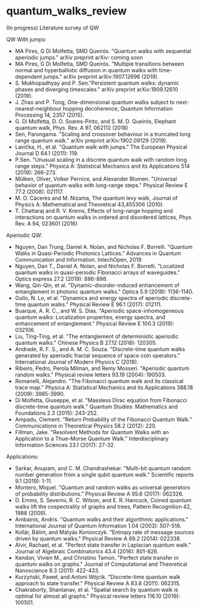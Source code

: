 # quantum_walks_review
(In progress) Literature survey of QW



QW With jumps:
* MA Pires, G Di Molfetta, SMD Queirós. "Quantum walks with sequential aperiodic jumps." arXiv preprint arXiv: coming soon
* MA Pires, G Di Molfetta, SMD Queirós. "Multiple transitions between normal and hyperballistic diffusion in quantum walks with time-dependent jumps." arXiv preprint arXiv:1907.12696 (2019).
* S. Mukhopadhyay and P. Sen."Persistent quantum walks: dynamic phases and diverging timescales." arXiv preprint arXiv:1909.12610 (2019).
* J. Zhao and P. Tong, One-dimensional quantum walks subject to next-nearest-neighbour hopping decoherence,
Quantum Information Processing 14, 2357 (2015).
* G. Di Molfetta, D. O. Soares-Pinto, and S. M. D. Queirós, Elephant quantum walk, Phys. Rev. A 97, 062112 (2018)
* Sen, Parongama. "Scaling and crossover behaviour in a truncated long range quantum walk." arXiv preprint arXiv:1902.09129 (2019).
* Lavička, H., et al. "Quantum walk with jumps." The European Physical Journal D 64.1 (2011): 119.
* P.Sen. "Unusual scaling in a discrete quantum walk with random long range steps." Physica A: Statistical Mechanics and its Applications 514 (2019): 266-273.
* Mülken, Oliver, Volker Pernice, and Alexander Blumen. "Universal behavior of quantum walks with long-range steps." Physical Review E 77.2 (2008): 021117.
* M. O. Cáceres and M. Nizama, The quantum levy walk, Journal of Physics A: Mathematical and Theoretical 43,455306 (2010).
* T. Chattaraj and R. V. Krems, Effects of long-range hopping and interactions on quantum walks in ordered and
disordered lattices, Phys. Rev. A 94, 023601 (2016)



Aperiodic QW:
* Nguyen, Dan Trung, Daniel A. Nolan, and Nicholas F. Borrelli. "Quantum Walks in Quasi-Periodic Photonics Lattices." Advances in Quantum Communication and Information. IntechOpen, 2019.
* Nguyen, Dan T., Daniel A. Nolan, and Nicholas F. Borrelli. "Localized quantum walks in quasi-periodic Fibonacci arrays of waveguides." Optics express 27.2 (2019): 886-898.
* Wang, Qin-Qin, et al. "Dynamic-disorder-induced enhancement of entanglement in photonic quantum walks." Optica 5.9 (2018): 1136-1140.
* Gullo, N. Lo, et al. "Dynamics and energy spectra of aperiodic discrete-time quantum walks." Physical Review E 96.1 (2017): 012111.
* Buarque, A. R. C., and W. S. Dias. "Aperiodic space-inhomogeneous quantum walks: Localization properties, energy spectra, and enhancement of entanglement." Physical Review E 100.3 (2019): 032106.
* Liu, Ting-Ting, et al. "The entanglement of deterministic aperiodic quantum walks." Chinese Physics B 27.12 (2018): 120305.
* Andrade, R. F. S., and A. M. C. Souza. "Discrete-time quantum walks generated by aperiodic fractal sequence of space coin operators." International Journal of Modern Physics C (2018).
* Ribeiro, Pedro, Perola Milman, and Remy Mosseri. "Aperiodic quantum random walks." Physical review letters 93.19 (2004): 190503.
* Romanelli, Alejandro. "The Fibonacci quantum walk and its classical trace map." Physica A: Statistical Mechanics and its Applications 388.18 (2009): 3985-3990.
* Di Molfetta, Giuseppe, et al. "Massless Dirac equation from Fibonacci discrete-time quantum walk." Quantum Studies: Mathematics and Foundations 2.3 (2015): 243-252.
* Ampadu, Clement. "Return Probability of the Fibonacci Quantum Walk." Communications in Theoretical Physics 58.2 (2012): 220.
* Fillman, Jake. "Resolvent Methods for Quantum Walks with an Application to a Thue–Morse Quantum Walk." Interdisciplinary Information Sciences 23.1 (2017): 27-32.



Applications:
* Sarkar, Anupam, and C. M. Chandrashekar. "Multi-bit quantum random number generation from a single qubit quantum walk." Scientific reports 9.1 (2019): 1-11.
* Montero, Miquel. "Quantum and random walks as universal generators of probability distributions." Physical Review A 95.6 (2017): 062326.
* D. Emms, S. Severini, R. C. Wilson, and E. R. Hancock, Coined quantum walks lift the cospectrality of graphs
and trees, Pattern Recognition 42, 1988 (2009).
* Ambainis, Andris. "Quantum walks and their algorithmic applications." International Journal of Quantum Information 1.04 (2003): 507-518.
* Kollár, Bálint, and Mátyás Koniorczyk. "Entropy rate of message sources driven by quantum walks." Physical Review A 89.2 (2014): 022338.
* Alvir, Rachael, et al. "Perfect state transfer in Laplacian quantum walk." Journal of Algebraic Combinatorics 43.4 (2016): 801-826.
* Kendon, Vivien M., and Christino Tamon. "Perfect state transfer in quantum walks on graphs." Journal of Computational and Theoretical Nanoscience 8.3 (2011): 422-433.
* Kurzyński, Paweł, and Antoni Wójcik. "Discrete-time quantum walk approach to state transfer." Physical Review A 83.6 (2011): 062315.
* Chakraborty, Shantanav, et al. "Spatial search by quantum walk is optimal for almost all graphs." Physical review letters 116.10 (2016): 100501.
